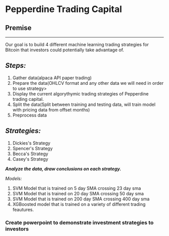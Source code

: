 # Pepperdine Trading Capital 

## Premise
---
Our goal is to build 4 different machine learning trading strategies for Bitcoin that investors could potentially take advantage of. 

*Steps:*
---
 1. Gather data(alpaca API paper trading)
 2. Prepare the data(OHLCV format and any other data we will need in order to use strategy>
 3. Display the current algorythymic trading strategies of Pepperdine trading capital. 
 3. Split the data(Split between training and testing data, will train model with pricing data from offset months)
 4. Preprocess data
  
*Strategies:*
---
 1. Dickies's Strategy 
 2. Spencer's Strategy 
 3. Becca's Strategy
 4. Casey's Strategy
 
 ***Analyze the data, draw conclusions on each strategy.***
  
  *Models:*
  1. SVM Model that is trained on 5 day SMA crossing 23 day sma 
  2. SVM Model that is trained on 20 day SMA crossing 50 day sma
  2. SVM Model that is trained on 200 day SMA crossing 400 day sma
  3. XGBoosted model that is trained on a variety of different trading feautures.

  
  
### Create powerpoint to demonstrate investment strategies to investors
